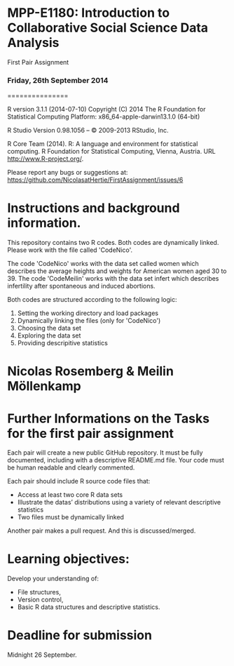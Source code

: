 
# MPP-E1180: Introduction to Collaborative Social Science Data Analysis

First Pair Assignment

### Friday, 26th September 2014
===============


R version 3.1.1 (2014-07-10)
Copyright (C) 2014 The R Foundation for Statistical Computing
Platform: x86_64-apple-darwin13.1.0 (64-bit)

R Studio Version 0.98.1056 – © 2009-2013 RStudio, Inc.

R Core Team (2014). R: A language and environment for
  statistical computing. R Foundation for Statistical
  Computing, Vienna, Austria. URL http://www.R-project.org/.

Please report any bugs or suggestions at: https://github.com/NicolasatHertie/FirstAssignment/issues/6

# Instructions and background information.
This repository contains two R codes. Both codes are dynamically linked. Please work with the file called 'CodeNico'.

The code 'CodeNico' works with the data set called women which describes the average heights and weights for American women aged 30 to 39. The code 'CodeMeilin' works with the data set infert which describes infertility after spontaneous and induced abortions.

Both codes are structured according to the following logic:

1. Setting the working directory and load packages
2. Dynamically linking the files (only for 'CodeNico')
3. Choosing the data set
4. Exploring the data set
5. Providing descripitive statistics


# Nicolas Rosemberg & Meilin Möllenkamp


# Further Informations on the Tasks for the first pair assignment

Each pair will create a new public GitHub repository. It must be fully documented, 
including with a descriptive README.md file. Your code must be human readable and 
clearly commented.

Each pair should include R source code files that:
+ Access at least two core R data sets
+ Illustrate the datas’ distributions using a variety of relevant
descriptive statistics
+ Two files must be dynamically linked

Another pair makes a pull request. And this is discussed/merged.

# Learning objectives: 
Develop your understanding of: 
+ File structures,
+ Version control,
+ Basic R data structures and descriptive statistics.

# Deadline for submission
Midnight 26 September.



